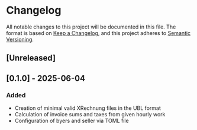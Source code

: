 # Changelog

All notable changes to this project will be documented in this file. The format
is based on [Keep a Changelog](https://keepachangelog.com/en/1.1.0/), and this
project adheres to [Semantic Versioning](https://semver.org/spec/v2.0.0.html).

## [Unreleased]

## [0.1.0] - 2025-06-04

### Added

- Creation of minimal valid XRechnung files in the UBL format
- Calculation of invoice sums and taxes from given hourly work
- Configuration of byers and seller via TOML file
